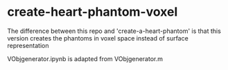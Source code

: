 # create-heart-phantom-voxel
 The difference between this repo and 'create-a-heart-phantom' is that this version creates the phantoms in voxel space instead of surface representation
 
 VObjgenerator.ipynb is adapted from VObjgenerator.m
